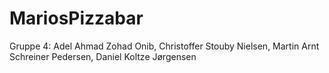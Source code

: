 # MariosPizzabar
Gruppe 4:
Adel Ahmad Zohad Onib,
Christoffer Stouby Nielsen,
Martin Arnt Schreiner Pedersen,
Daniel Koltze Jørgensen
